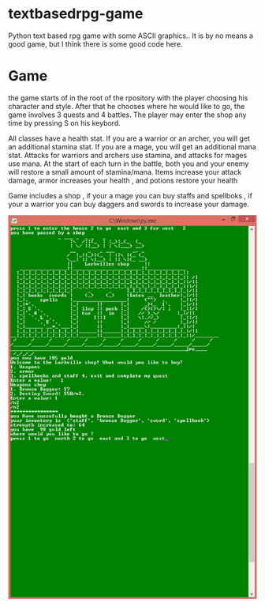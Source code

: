 # textbasedrpg-game


Python text based rpg game with some ASCII graphics.. It is by no means a good game, but I think there is some good code here. 



# Game



the game starts of in the root of the rpository with the player choosing his character and style. After that he chooses where he would like to go,  the game involves 3 quests and 4 battles. The player may enter the shop any time by pressing S on his keybord.


 All classes have a health stat. If you are a warrior or an archer, you will get an additional stamina stat. If you are a mage, you will get an additional mana stat. Attacks for warriors and archers use stamina, and attacks for mages use mana. At the start of each turn in the battle, both you and your enemy will restore a small amount of stamina/mana.  Items increase your attack damage, armor increases your health , and potions restore your health

Game includes a shop , if your a mage you can buy staffs and spellboks , if your a warrior you can buy daggers and swords to increase your damage. 

![alt text](https://github.com/LeoBogod22/textbasedrpg-game/blob/master/oie_T0xi6hE2run9.png)
